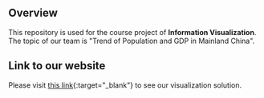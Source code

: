 ## Overview

This repository is used for the course project of **Information Visualization**. The topic of our team is "Trend of Population and GDP in Mainland China".

## Link to our website

Please visit [this link](./src/index.html){:target="_blank"} to see our visualization solution.